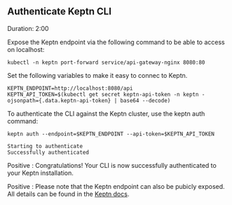 
## Authenticate Keptn CLI
Duration: 2:00

Expose the Keptn endpoint via the following command to be able to access on localhost:

```
kubectl -n keptn port-forward service/api-gateway-nginx 8080:80
```

Set the following variables to make it easy to connec to Keptn.

```
KEPTN_ENDPOINT=http://localhost:8080/api
KEPTN_API_TOKEN=$(kubectl get secret keptn-api-token -n keptn -ojsonpath={.data.keptn-api-token} | base64 --decode)
```

To authenticate the CLI against the Keptn cluster, use the keptn auth command:

```
keptn auth --endpoint=$KEPTN_ENDPOINT --api-token=$KEPTN_API_TOKEN
```

```
Starting to authenticate
Successfully authenticated
```

Positive
: Congratulations! Your CLI is now successfully authenticated to your Keptn installation.

Positive
: Please note that the Keptn endpoint can also be pubicly exposed. All details can be found in the [Keptn docs](https://keptn.sh/docs/0.7.x/operate/install/).